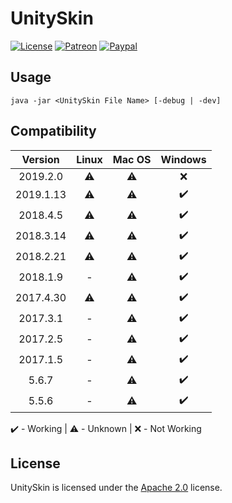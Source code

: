 # UnitySkin

[![License](https://lxgaming.github.io/badges/License-Apache%202.0-blue.svg)](https://www.apache.org/licenses/LICENSE-2.0)
[![Patreon](https://lxgaming.github.io/badges/Patreon-donate-yellow.svg)](https://www.patreon.com/lxgaming)
[![Paypal](https://lxgaming.github.io/badges/Paypal-donate-yellow.svg)](https://www.paypal.com/cgi-bin/webscr?cmd=_s-xclick&hosted_button_id=CZUUA6LE7YS44&item_name=UnitySkin+(from+GitHub.com))

## Usage
`java -jar <UnitySkin File Name> [-debug | -dev]`

## Compatibility
| Version | Linux | Mac OS | Windows | 
| :-------: | :-----: | :------: | :-------: |
| 2019.2.0 | :warning: | :warning: | :x: |
| 2019.1.13 | :warning: | :warning: | :heavy_check_mark: |
| 2018.4.5 | :warning: | :warning: | :heavy_check_mark: |
| 2018.3.14 | :warning: | :warning: | :heavy_check_mark: |
| 2018.2.21 | :warning: | :warning: | :heavy_check_mark: |
| 2018.1.9 | - | :warning: | :heavy_check_mark: |
| 2017.4.30 | :warning: | :warning: | :heavy_check_mark: |
| 2017.3.1 | - | :warning: | :heavy_check_mark: |
| 2017.2.5 | - | :warning: | :heavy_check_mark: |
| 2017.1.5 | - | :warning: | :heavy_check_mark: |
| 5.6.7 | - | :warning: | :heavy_check_mark: |
| 5.5.6 | - | :warning: | :heavy_check_mark: |

:heavy_check_mark: - Working | :warning: - Unknown | :x: - Not Working

## License
UnitySkin is licensed under the [Apache 2.0](https://www.apache.org/licenses/LICENSE-2.0) license.